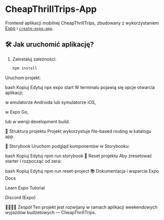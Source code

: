 # CheapThrillTrips-App

Frontend aplikacji mobilnej CheapThrillTrips, zbudowany z wykorzystaniem [Expo](https://expo.dev) i [`create-expo-app`](https://www.npmjs.com/package/create-expo-app).

## 🛠️ Jak uruchomić aplikację?

1. Zainstaluj zależności:

   ```bash
   npm install
Uruchom projekt:

bash
Kopiuj
Edytuj
npx expo start
W terminalu pojawią się opcje otwarcia aplikacji:

w emulatorze Androida lub symulatorze iOS,

w Expo Go,

lub w wersji development build.

📂 Struktura projektu
Projekt wykorzystuje file-based routing w katalogu app.

🧪 Storybook
Uruchom podgląd komponentów w Storybooku:

bash
Kopiuj
Edytuj
npm run storybook
🔁 Reset projektu
Aby zresetować starter i rozpocząć od zera:

bash
Kopiuj
Edytuj
npm run reset-project
📚 Dokumentacja i wsparcie
Expo Docs

Learn Expo Tutorial

Discord (Expo)

👨‍👩‍👧‍👦 Zespół
Ten projekt jest rozwijany w ramach aplikacji weekendowych wyjazdów budżetowych — CheapThrillTrips.